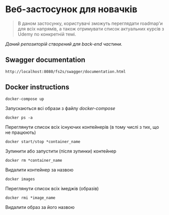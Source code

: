 # Веб-застосунок для новачків

>В даном застосунку, користувачі зможуть переглядати roadmap'и для всіх напрямів, а також 
отримувати список актуальних курсів з Udemy по конкретній темі.


*Даний репозиторій створений для back-end частини.*


## Swagger documentation
    http://localhost:8080/fs2s/swagger/documentation.html


## Docker instructions
    docker-compose up 
Запускаються всі образи з файлу *docker-compose*

    docker ps -a
Переглянути список всіх існуючих контейнерів (в тому числі з тих, що не працюють)

    docker start/stop *container_name
Зупинити або запустити (після зупинки) контейнер

    docker rm *container_name
Видалити контейнер за назвою

	docker images
Переглянути список всіх імеджів (образів)

    docker rmi *image_name
Видалити образ за його назвою